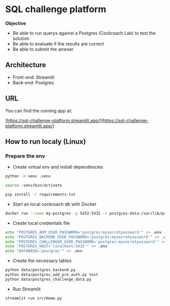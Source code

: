 # SQL challenge platform

**Objective**
- Be able to run querys against a Postgres (Cockroach Lab) to test the solution
- Be able to evaluate if the results are correct
- Be able to submit the anwser

## Architecture
- Front-end: Streamlit
- Back-end: Postgres

## URL

You can find the running app at:

[https://sql-challenge-platform.streamlit.app/](https://sql-challenge-platform.streamlit.app/)

## How to run localy (Linux)

### Prepare the env

- Create virtual env and install dependencies

```bash
python -m venv .venv

source .venv/bin/activate

pip install -r requirements.txt
```

- Start an local cockroach db with Docker

```bash
docker run --name my-postgres -p 5432:5432 -v postgres-data:/var/lib/postgresql/data -e POSTGRES_PASSWORD=mysecretpassword -d postgres:16
```

- Create local credentials file
```bash
echo "POSTGRES_ADM_USER_PASSWORD='postgres:mysecretpassword'" >> .env
echo "POSTGRES_BACKEND_USER_PASSWORD='postgres:mysecretpassword'" >> .env
echo "POSTGRES_CHALLENGER_USER_PASSWORD='postgres:mysecretpassword'" >> .env
echo "POSTGRES_HOST='localhost:5432'" >> .env
echo "DATABASE='postgres'" >> .env
```

- Create the necessary tables

```bash
python data/postgres_backend.py
python data/postgres_add_pre_auth.py test
python data/postgres_challenge_data.py
```

- Run Streamlit

```bash
streamlit run src/Home.py
```